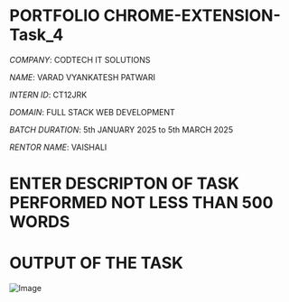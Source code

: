 # PORTFOLIO CHROME-EXTENSION-Task_4

*COMPANY*: CODTECH IT SOLUTIONS

*NAME*: VARAD VYANKATESH PATWARI

*INTERN ID*: CT12JRK

*DOMAIN*: FULL STACK WEB DEVELOPMENT

*BATCH DURATION*: 5th JANUARY 2025 to  5th MARCH 2025

*RENTOR NAME*: VAISHALI


# ENTER DESCRIPTON OF TASK PERFORMED NOT LESS THAN 500 WORDS 


# OUTPUT OF THE TASK


![Image](https://github.com/user-attachments/assets/3d722b36-8a61-4df0-be64-1f78349f419c)
